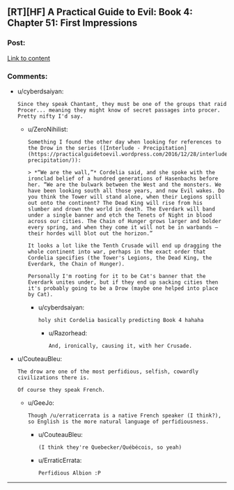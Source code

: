 ## [RT][HF] A Practical Guide to Evil: Book 4: Chapter 51: First Impressions

### Post:

[Link to content](https://practicalguidetoevil.wordpress.com/2018/09/03/chapter-51-first-impressions/)

### Comments:

- u/cyberdsaiyan:
  ```
  Since they speak Chantant, they must be one of the groups that raid Procer... meaning they might know of secret passages into procer. Pretty nifty I'd say.
  ```

  - u/ZeroNihilist:
    ```
    Something I found the other day when looking for references to the Drow in the series ([Interlude - Precipitation](https://practicalguidetoevil.wordpress.com/2016/12/28/interlude-precipitation/)):

    > *“We are the wall,”* Cordelia said, and she spoke with the ironclad belief of a hundred generations of Hasenbachs before her. “We are the bulwark between the West and the monsters. We have been looking south all those years, and now Evil wakes. Do you think the Tower will stand alone, when their Legions spill out onto the continent? The Dead King will rise from his slumber and drown the world in death. The Everdark will band under a single banner and etch the Tenets of Night in blood across our cities. The Chain of Hunger grows larger and bolder every spring, and when they come it will not be in warbands – their hordes will blot out the horizon.”

    It looks a lot like the Tenth Crusade will end up dragging the whole continent into war, perhaps in the exact order that Cordelia specifies (the Tower's Legions, the Dead King, the Everdark, the Chain of Hunger).

    Personally I'm rooting for it to be Cat's banner that the Everdark unites under, but if they end up sacking cities then it's probably going to be a Drow (maybe one helped into place by Cat).
    ```

    - u/cyberdsaiyan:
      ```
      holy shit Cordelia basically predicting Book 4 hahaha
      ```

      - u/Razorhead:
        ```
        And, ironically, causing it, with her Crusade.
        ```

- u/CouteauBleu:
  ```
  The drow are one of the most perfidious, selfish, cowardly civilizations there is.

  Of course they speak French.
  ```

  - u/GeeJo:
    ```
    Though /u/erraticerrata is a native French speaker (I think?), so English is the more natural language of perfidiousness.
    ```

    - u/CouteauBleu:
      ```
      (I think they're Quebecker/Québécois, so yeah)
      ```

    - u/ErraticErrata:
      ```
      Perfidious Albion :P
      ```

---

